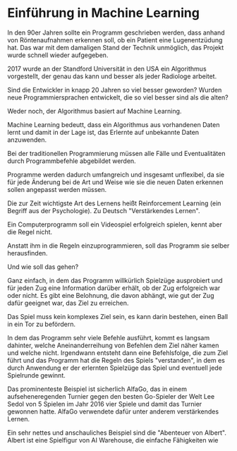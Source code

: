 # Einführung in Machine Learning

In den 90er Jahren sollte ein Programm geschrieben werden, dass anhand von Röntenaufnahmen erkennen soll, ob ein Patient eine Lugenentzüdung hat. Das war mit dem damaligen Stand der Technik unmöglich, das Projekt wurde schnell wieder aufgegeben.

2017 wurde an der Standford Universität in den USA ein Algorithmus vorgestellt, der genau das kann und besser als jeder Radiologe arbeitet.

Sind die Entwickler in knapp 20 Jahren so viel besser geworden? Wurden neue Programmiersprachen entwickelt, die so viel besser sind als die alten?

Weder noch, der Algorithmus basiert auf Machine Learning.

Machine Learning bedeutt, dass ein Algorithmus aus vorhandenen Daten lernt und damit in der Lage ist, das Erlernte auf unbekannte Daten anzuwenden.

Bei der traditionellen Programmierung müssen alle Fälle und Eventualitäten durch Programmbefehle abgebildet werden.

Programme werden dadurch umfangreich und insgesamt unflexibel, da sie für jede Änderung bei de Art und Weise wie sie die neuen Daten erkennen sollen angepasst werden müssen.

Die zur Zeit wichtigste Art des Lernens heißt Reinforcement Learning (ein Begriff aus der Psychologie). Zu Deutsch "Verstärkendes Lernen".

Ein Computerprogramm soll ein Videospiel erfolgreich spielen, kennt aber die Regel nicht.

Anstatt ihm in die Regeln einzuprogrammieren, soll das Programm sie selber herausfinden.

Und wie soll das gehen?

Ganz einfach, in dem das Programm willkürlich Spielzüge ausprobiert und für jeden Zug eine Information darüber erhält, ob der Zug erfolgreich war oder nicht. Es gibt eine Belohnung, die davon abhängt, wie gut der Zug dafür geeignet war, das Ziel zu erreichen.

Das Spiel muss kein komplexes Ziel sein, es kann darin bestehen, einen Ball in ein Tor zu befördern.

In dem das Programm sehr viele Befehle ausführt, kommt es langsam dahinter, welche Aneinanderreihung von Befehlen dem Ziel näher kamen und welche nicht. Irgendwann entsteht dann eine Befehlsfolge, die zum Ziel führt und das Programm hat die Regeln des Spiels "verstanden", in dem es durch Anwendung er der erlernten Spielzüge das Spiel und eventuell jede Spielrunde gewinnt.

Das prominenteste Beispiel ist sicherlich AlfaGo, das in einem aufseheneregenden Turnier gegen den besten Go-Spieler der Welt Lee Sedol von 5 Spielen im Jahr 2016 vier Spiele und damit das Turnier gewonnen hatte. AlfaGo verwendete dafür unter anderem verstärkendes Lernen.

Ein sehr nettes und anschauliches Beispiel sind die "Abenteuer von Albert". Albert ist eine Spielfigur von AI Warehouse, die einfache Fähigkeiten wie 

